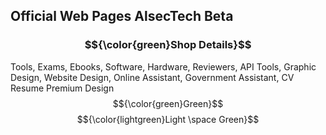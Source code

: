 ## Official Web Pages AlsecTech Beta 
### $${\color{green}Shop Details}$$

Tools, Exams, Ebooks, Software, Hardware, Reviewers, API Tools, Graphic Design, Website Design, Online Assistant, Government Assistant, CV Resume Premium Design 
$${\color{green}Green}$$
$${\color{lightgreen}Light \space Green}$$
